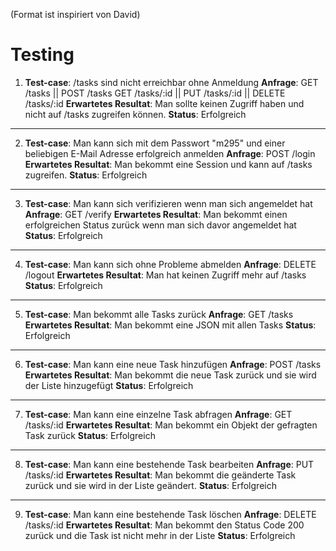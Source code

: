 (Format ist inspiriert von David)
# **Testing**

1. **Test-case**: /tasks sind nicht erreichbar ohne Anmeldung
    **Anfrage**: GET /tasks || POST /tasks GET /tasks/:id || PUT /tasks/:id || DELETE /tasks/:id
    **Erwartetes Resultat**: Man sollte keinen Zugriff haben und nicht auf /tasks zugreifen können.
    **Status**: Erfolgreich
---
2. **Test-case**: Man kann sich mit dem Passwort "m295" und einer beliebigen E-Mail Adresse erfolgreich anmelden
    **Anfrage**: POST /login
    **Erwartetes Resultat**: Man bekommt eine Session und kann auf /tasks zugreifen.
    **Status**: Erfolgreich

---
3. **Test-case**: Man kann sich verifizieren wenn man sich angemeldet hat
    **Anfrage**: GET /verify
    **Erwartetes Resultat**: Man bekommt einen erfolgreichen Status zurück wenn man sich davor angemeldet hat
    **Status**: Erfolgreich

---
4. **Test-case**: Man kann sich ohne Probleme abmelden
    **Anfrage**: DELETE /logout
    **Erwartetes Resultat**: Man hat keinen Zugriff mehr auf /tasks
    **Status**: Erfolgreich
---
5. **Test-case**: Man bekommt alle Tasks zurück
    **Anfrage**: GET /tasks
    **Erwartetes Resultat**: Man bekommt eine JSON mit allen Tasks
    **Status**: Erfolgreich
---
6. **Test-case**: Man kann eine neue Task hinzufügen
    **Anfrage**: POST /tasks
    **Erwartetes Resultat**: Man bekommt die neue Task zurück und sie wird der Liste hinzugefügt
    **Status**: Erfolgreich
---
7. **Test-case**: Man kann eine einzelne Task abfragen
    **Anfrage**: GET /tasks/:id
    **Erwartetes Resultat**: Man bekommt ein Objekt der gefragten Task zurück
    **Status**: Erfolgreich
---
8. **Test-case**: Man kann eine bestehende Task bearbeiten
    **Anfrage**: PUT /tasks/:id
    **Erwartetes Resultat**: Man bekommt die geänderte Task zurück und sie wird in der Liste geändert.
    **Status**: Erfolgreich
---
9. **Test-case**: Man kann eine bestehende Task löschen
    **Anfrage**: DELETE /tasks/:id
    **Erwartetes Resultat**: Man bekommt den Status Code 200 zurück und die Task ist nicht mehr in der Liste
    **Status**: Erfolgreich
